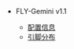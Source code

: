 * FLY-Gemini v1.1
 
  * [配置信息](/board/fly_gemini_v1-1/README.md)
  * [引脚分布](/board/fly_gemini_v1-1/pins.md)

